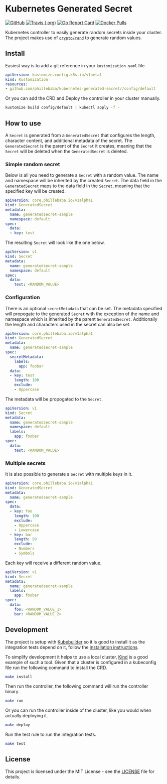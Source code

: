 # Kubernetes Generated Secret
[![GitHub](https://img.shields.io/github/license/phillebaba/kubernetes-generated-secret)](https://github.com/phillebaba/kubernetes-generated-secret)
[![Travis (.org)](https://img.shields.io/travis/phillebaba/kubernetes-generated-secret)](https://travis-ci.org/phillebaba/kubernetes-generated-secret)
[![Go Report Card](https://goreportcard.com/badge/github.com/phillebaba/kubernetes-generated-secret)](https://goreportcard.com/report/github.com/phillebaba/kubernetes-generated-secret)
[![Docker Pulls](https://img.shields.io/docker/pulls/phillebaba/kubernetes-generated-secret)](https://hub.docker.com/r/phillebaba/kubernetes-generated-secret)

Kubernetes controller to easily generate random secrets inside your cluster. The project makes use of [`crypto/rand`](https://golang.org/pkg/crypto/rand/) to generate random values.

## Install
Easiest way is to add a git reference in your `kustomization.yaml` file.
```yaml
apiVersion: kustomize.config.k8s.io/v1beta1
kind: Kustomization
resources:
- github.com/phillebaba/kubernetes-generated-secret//config/default
```

Or you can add the CRD and Deploy the controller in your cluster manually.
```bash
kustomize build config/default | kubectl apply -f -
```

## How to use
A `Secret` is generated from a `GeneratedSecret` that configures the length, character content, and additional metadata of the secret. The `GeneratedSecret` is the parent of the `Secret` it creates, meaning that the `Secret` will be deleted when the `GeneratedSecret` is deleted.

### Simple random secret
Below is all you need to generate a `Secret` with a random value. The name and namespace will be inherited by the created `Secret`. The data field in the `GeneratedSecret` maps to the data field in the `Secret`, meaning that the specified key will be created.
```yaml
apiVersion: core.phillebaba.io/v1alpha1
kind: GeneratedSecret
metadata:
  name: generatedsecret-sample
  namespace: default
spec:
  data:
  - key: test
```

The resulting `Secret` will look like the one below.
```yaml
apiVersion: v1
kind: Secret
metadata:
  name: generatedsecret-sample
  namespace: default
spec:
  data:
    test: <RANDOM_VALUE>
```

### Configuration
There is an optional `secretMetadata` that can be set. The metadata specified will propogate to the generated `Secret` with the exception of the name and namespace which is inherited by the parent `GeneratedSecret`. Additionally the length and characters used in the secret can also be set.
```yaml
apiVersion: core.phillebaba.io/v1alpha1
kind: GeneratedSecret
metadata:
  name: generatedsecret-sample
spec:
  secretMetadata:
    labels:
      app: foobar
  data:
  - key: test
    length: 100
    exclude:
    - Uppercase
```

The metadata will be propogated to the `Secret`.
```yaml
apiVersion: v1
kind: Secret
metadata:
  name: generatedsecret-sample
  namespace: default
  labels:
    app: foobar
spec:
  data:
    test: <RANDOM_VALUE>
```

### Multiple secrets
It is also possible to generate a `Secret` with multiple keys in it.
```yaml
apiVersion: core.phillebaba.io/v1alpha1
kind: GeneratedSecret
metadata:
  name: generatedsecret-sample
spec:
  data:
  - key: foo
    length: 100
    exclude:
    - Uppercase
    - Lowercase
  - key: bar
    length: 50
    exclude:
    - Numbers
    - Symbols
```

Each key will receive a different random value.
```yaml
apiVersion: v1
kind: Secret
metadata:
  name: generatedsecret-sample
  labels:
    app: foobar
spec:
  data:
    foo: <RANDOM_VALUE_1>
    bar: <RANDOM_VALUE_2>
```

## Development
The project is setup with [Kubebuilder](https://github.com/kubernetes-sigs/kubebuilder) so it is good to install it as the integration tests depend on it, follow the [installation instructions](https://book.kubebuilder.io/quick-start.html#installation).

To simplify development it helps to use a local cluster, [Kind](https://github.com/kubernetes-sigs/kind) is a good example of such a tool. Given that a cluster is configured in a kubeconfig file run the following command to install the CRD.
```bash
make install
```

Then run the controller, the following command will run the controller binary.
```bash
make run
```

Or you can run the controller inside of the cluster, like you would when actually deploying it.
```bash
make deploy
```

Run the test rule to run the integration tests.
```bash
make test
```

## License
This project is licensed under the MIT License - see the [LICENSE](LICENSE) file for details.
